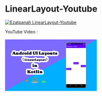 # LinearLayout-Youtube

<a href="https://youtu.be/3Mx4gzWI2Rk" target="_blank"><img alt="Ezatpanah LinearLayout-Youtube" src="https://emojipedia-us.s3.amazonaws.com/content/2020/04/05/yt.png" width="3%"></a>
  
YouTube Video :
 <br>  
<a href="https://youtu.be/3Mx4gzWI2Rk" target="_blank"><img alt="Ezatpanah LinearLayout-Youtube" src="youtube.jpg" width="60%"></a>
